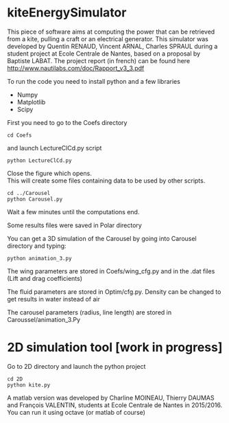 kiteEnergySimulator
===================

This piece of software aims at computing the power that can be retrieved from a kite, pulling a craft or an electrical generator. This simulator was developed by Quentin RENAUD, Vincent ARNAL, Charles SPRAUL during a student project at Ecole Centrale de Nantes, based on a proposal by Baptiste LABAT. The project report (in french) can be found here http://www.nautilabs.com/doc/Rapport_v3_3.pdf

To run the code you need to install python and a few libraries  
- Numpy  
- Matplotlib  
- Scipy  

First you need to go to the Coefs directory
```
cd Coefs
```

and launch LectureClCd.py script  
```
python LectureClCd.py  
```
Close the figure which opens.  
This will create some files containing data to be used by other scripts.  
```
cd ../Carousel  
python Carousel.py  
```
Wait a few minutes until the computations end.

Some results files were saved in Polar directory

You can get a 3D simulation of the Carousel by going into Carousel directory and typing:  
```
python animation_3.py
```

The wing parameters are stored in Coefs/wing_cfg.py and in the .dat files (Lift and drag coefficients)

The fluid parameters are stored in Optim/cfg.py. Density can be changed to get results in water instead of air

The carousel parameters (radius, line length) are stored in Caroussel/animation_3.Py
 
2D simulation tool [work in progress]
==================
Go to 2D directory and launch the python project
```
cd 2D
python kite.py
```
A matlab version was developed by Charline MOINEAU, Thierry DAUMAS and François VALENTIN, students at Ecole Centrale de Nantes in 2015/2016.
You can run it using octave (or matlab of course)
